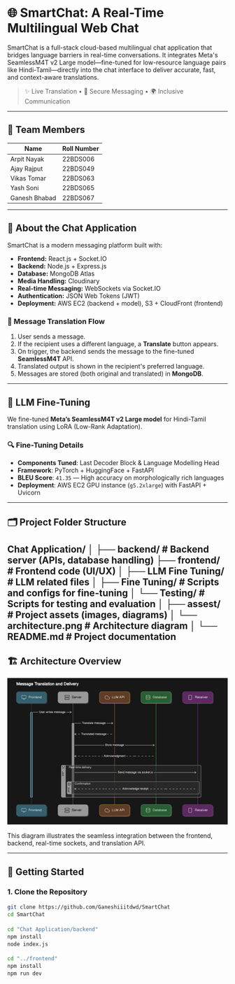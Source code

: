 # 🌐 SmartChat: A Real-Time Multilingual Web Chat

SmartChat is a full-stack cloud-based multilingual chat application that bridges language barriers in real-time conversations. It integrates Meta's SeamlessM4T v2 Large model—fine-tuned for low-resource language pairs like Hindi-Tamil—directly into the chat interface to deliver accurate, fast, and context-aware translations.

> ✨ Live Translation • 🔐 Secure Messaging • 🌍 Inclusive Communication

---

## 👥 Team Members

| Name             | Roll Number  |
|------------------|--------------|
| Arpit Nayak      | 22BDS006     |
| Ajay Rajput      | 22BDS049     |
| Vikas Tomar     | 22BDS063     |
| Yash Soni        | 22BDS065     |
| Ganesh Bhabad     | 22BDS067     |

---

## 💬 About the Chat Application

SmartChat is a modern messaging platform built with:

- **Frontend:** React.js + Socket.IO
- **Backend:** Node.js + Express.js
- **Database:** MongoDB Atlas
- **Media Handling:** Cloudinary
- **Real-time Messaging:** WebSockets via Socket.IO
- **Authentication:** JSON Web Tokens (JWT)
- **Deployment:** AWS EC2 (backend + model), S3 + CloudFront (frontend)

### 🔄 Message Translation Flow

1. User sends a message.
2. If the recipient uses a different language, a **Translate** button appears.
3. On trigger, the backend sends the message to the fine-tuned **SeamlessM4T** API.
4. Translated output is shown in the recipient's preferred language.
5. Messages are stored (both original and translated) in **MongoDB**.

---

## 🧠 LLM Fine-Tuning

We fine-tuned **Meta’s SeamlessM4T v2 Large model** for Hindi-Tamil translation using LoRA (Low-Rank Adaptation).

### 🔍 Fine-Tuning Details

- **Components Tuned**: Last Decoder Block & Language Modelling Head
- **Framework**: PyTorch + HuggingFace + FastAPI
- **BLEU Score**: `41.35` — High accuracy on morphologically rich languages
- **Deployment**: AWS EC2 GPU instance (`g5.2xlarge`) with FastAPI + Uvicorn

---

## 🗂️ Project Folder Structure
Chat Application/ │ ├── backend/ # Backend server (APIs, database handling) ├── frontend/ # Frontend code (UI/UX) │ ├── LLM Fine Tuning/ # LLM related files │ ├── Fine Tuning/ # Scripts and configs for fine-tuning │ └── Testing/ # Scripts for testing and evaluation │ ├── assest/ # Project assets (images, diagrams) │ └── architecture.png # Architecture diagram │ └── README.md # Project documentation
---

## 🏗️ Architecture Overview

![System Architecture](assest/architecture.png)

This diagram illustrates the seamless integration between the frontend, backend, real-time sockets, and translation API.

---

## 🚀 Getting Started

### 1. Clone the Repository

```bash
git clone https://github.com/Ganeshiiitdwd/SmartChat
cd SmartChat

cd "Chat Application/backend"
npm install
node index.js

cd "../frontend"
npm install
npm run dev


